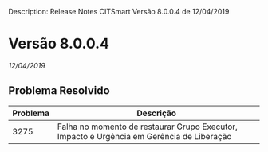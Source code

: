 Description: Release Notes CITSmart Versão 8.0.0.4 de 12/04/2019

# Versão 8.0.0.4
_12/04/2019_


## Problema Resolvido

| Problema | Descrição                                                                                 |
|----------|-------------------------------------------------------------------------------------------|
| 3275     | Falha no momento de restaurar Grupo Executor, Impacto e Urgência em Gerência de Liberação |
